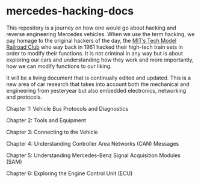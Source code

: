 # mercedes-hacking-docs
This repository is a journey on how one would go about hacking and reverse engineering Mercedes vehicles. When we use the term hacking, we pay homage to the original hackers of the day, the [MIT’s Tech Model Railroad Club](http://catb.org/esr/writings/hacker-history/hacker-history-3.html) who way back in 1961 hacked their high-tech train sets in order to modify their functions. It is not criminal in any way but is about exploring our cars and understanding how they work and more importantly, how we can modify functions to our liking. 

It will be a living document that is continually edited and updated. This is a new area of car research that takes into account both the mechanical and engineering from yesteryear but also embedded electronics, networking and protocols. 

Chapter 1: Vehicle Bus Protocols and Diagnostics

Chapter 2: Tools and Equipment

Chapter 3: Connecting to the Vehicle

Chapter 4: Understanding Controller Area Networks (CAN) Messages

Chapter 5: Understanding Mercedes-Benz Signal Acquisition Modules (SAM)

Chapter 6: Exploring the Engine Control Unit (ECU)

